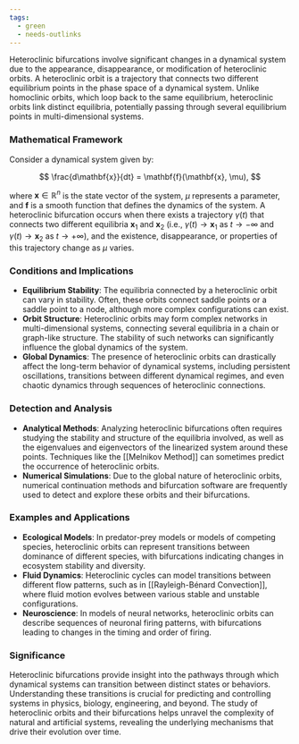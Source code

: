 ```yaml
---
tags:
  - green
  - needs-outlinks
---
```


Heteroclinic bifurcations involve significant changes in a dynamical system due to the appearance, disappearance, or modification of heteroclinic orbits. A heteroclinic orbit is a trajectory that connects two different equilibrium points in the phase space of a dynamical system. Unlike homoclinic orbits, which loop back to the same equilibrium, heteroclinic orbits link distinct equilibria, potentially passing through several equilibrium points in multi-dimensional systems.

### Mathematical Framework

Consider a dynamical system given by:

$$
\frac{d\mathbf{x}}{dt} = \mathbf{f}(\mathbf{x}, \mu),
$$

where $\mathbf{x} \in \mathbb{R}^n$ is the state vector of the system, $\mu$ represents a parameter, and $\mathbf{f}$ is a smooth function that defines the dynamics of the system. A heteroclinic bifurcation occurs when there exists a trajectory $\gamma(t)$ that connects two different equilibria $\mathbf{x}_1$ and $\mathbf{x}_2$ (i.e., $\gamma(t) \rightarrow \mathbf{x}_1$ as $t \rightarrow -\infty$ and $\gamma(t) \rightarrow \mathbf{x}_2$ as $t \rightarrow +\infty$), and the existence, disappearance, or properties of this trajectory change as $\mu$ varies.

### Conditions and Implications

- **Equilibrium Stability**: The equilibria connected by a heteroclinic orbit can vary in stability. Often, these orbits connect saddle points or a saddle point to a node, although more complex configurations can exist.
- **Orbit Structure**: Heteroclinic orbits may form complex networks in multi-dimensional systems, connecting several equilibria in a chain or graph-like structure. The stability of such networks can significantly influence the global dynamics of the system.
- **Global Dynamics**: The presence of heteroclinic orbits can drastically affect the long-term behavior of dynamical systems, including persistent oscillations, transitions between different dynamical regimes, and even chaotic dynamics through sequences of heteroclinic connections.

### Detection and Analysis

- **Analytical Methods**: Analyzing heteroclinic bifurcations often requires studying the stability and structure of the equilibria involved, as well as the eigenvalues and eigenvectors of the linearized system around these points. Techniques like the [[Melnikov Method]] can sometimes predict the occurrence of heteroclinic orbits.
- **Numerical Simulations**: Due to the global nature of heteroclinic orbits, numerical continuation methods and bifurcation software are frequently used to detect and explore these orbits and their bifurcations.

### Examples and Applications

- **Ecological Models**: In predator-prey models or models of competing species, heteroclinic orbits can represent transitions between dominance of different species, with bifurcations indicating changes in ecosystem stability and diversity.
- **Fluid Dynamics**: Heteroclinic cycles can model transitions between different flow patterns, such as in [[Rayleigh-Bénard Convection]], where fluid motion evolves between various stable and unstable configurations.
- **Neuroscience**: In models of neural networks, heteroclinic orbits can describe sequences of neuronal firing patterns, with bifurcations leading to changes in the timing and order of firing.

### Significance

Heteroclinic bifurcations provide insight into the pathways through which dynamical systems can transition between distinct states or behaviors. Understanding these transitions is crucial for predicting and controlling systems in physics, biology, engineering, and beyond. The study of heteroclinic orbits and their bifurcations helps unravel the complexity of natural and artificial systems, revealing the underlying mechanisms that drive their evolution over time.